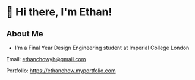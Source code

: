 # 👋 Hi there, I'm Ethan! 

## About Me 

* I'm a Final Year Design Engineering student at Imperial College London

Email: ethanchowyh@gmail.com 

Portfolio: https://ethanchow.myportfolio.com
